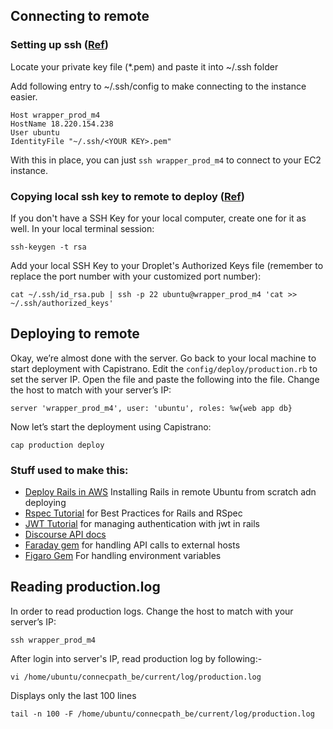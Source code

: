 ## Connecting to remote
### Setting up ssh ([Ref](http://www.clovescarneirojr.com/2016/02/10/deploy-rails-app-to-aws-vpc-ec2-rds-elb.html))
Locate your private key file (*.pem) and paste it into ~/.ssh folder

Add following entry to ~/.ssh/config to make connecting to the instance easier.
```
Host wrapper_prod_m4
HostName 18.220.154.238
User ubuntu
IdentityFile "~/.ssh/<YOUR KEY>.pem"
```
With this in place, you can just ```ssh wrapper_prod_m4``` to connect to your EC2 instance.
### Copying local ssh key to remote to deploy ([Ref](https://www.digitalocean.com/community/tutorials/deploying-a-rails-app-on-ubuntu-14-04-with-capistrano-nginx-and-puma))
If you don't have a SSH Key for your local computer, create one for it as well. In your local terminal session:
```
ssh-keygen -t rsa 
```
Add your local SSH Key to your Droplet's Authorized Keys file (remember to replace the port number with your customized port number):
```
cat ~/.ssh/id_rsa.pub | ssh -p 22 ubuntu@wrapper_prod_m4 'cat >> ~/.ssh/authorized_keys'
```
## Deploying to remote
Okay, we’re almost done with the server. Go back to your local machine to start deployment with Capistrano. Edit the ```config/deploy/production.rb``` to set the server IP. Open the file and paste the following into the file. Change the host to match with your server’s IP:
```
server 'wrapper_prod_m4', user: 'ubuntu', roles: %w{web app db}
```
Now let’s start the deployment using Capistrano:
```
cap production deploy
```

### Stuff used to make this:

 * [Deploy Rails in AWS](https://www.sitepoint.com/deploy-your-rails-app-to-aws/) Installing Rails in remote Ubuntu from scratch adn deploying
 * [Rspec Tutorial](https://www.sitepoint.com/learn-the-first-best-practices-for-rails-and-rspec/) for Best Practices for Rails and RSpec
 * [JWT Tutorial](https://www.sitepoint.com/authenticate-your-rails-api-with-jwt-from-scratch/) for managing authentication with jwt in rails
 * [Discourse API docs](http://docs.discourse.org/)
 * [Faraday gem](https://github.com/lostisland/faraday) for handling API calls to external hosts
 * [Figaro Gem](https://github.com/laserlemon/figaro) For handling environment variables

## Reading production.log
In order to read production logs.  Change the host to match with your server’s IP:
```
ssh wrapper_prod_m4
```
After login into server's IP, read production log by following:-
```
vi /home/ubuntu/connecpath_be/current/log/production.log
```
Displays only the last 100 lines
```
tail -n 100 -F /home/ubuntu/connecpath_be/current/log/production.log
```